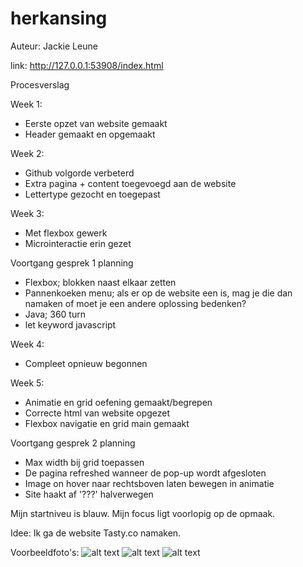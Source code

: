 # herkansing

Auteur: Jackie Leune

link: http://127.0.0.1:53908/index.html


Procesverslag

Week 1:
- Eerste opzet van website gemaakt
- Header gemaakt en opgemaakt 

Week 2:
- Github volgorde verbeterd
- Extra pagina + content toegevoegd aan de website
- Lettertype gezocht en toegepast

Week 3:
- Met flexbox gewerk
- Microinteractie erin gezet


Voortgang gesprek 1 planning
- Flexbox; blokken naast elkaar zetten
- Pannenkoeken menu; als er op de website een is, mag je die dan namaken of moet je een andere oplossing bedenken?
- Java; 360 turn
- let keyword javascript

Week 4:
- Compleet opnieuw begonnen

Week 5:
- Animatie en grid oefening gemaakt/begrepen
- Correcte html van website opgezet
- Flexbox navigatie en grid main gemaakt

Voortgang gesprek 2 planning
- Max width bij grid toepassen
- De pagina refreshed wanneer de pop-up wordt afgesloten
- Image on hover naar rechtsboven laten bewegen in animatie
- Site haakt af '???' halverwegen


Mijn startniveu is blauw.
Mijn focus ligt voorlopig op de opmaak.

Idee:
Ik ga de website Tasty.co namaken. 

Voorbeeldfoto's:
![alt text](images/tasty1.png)
![alt text](images/tasty2.png)
![alt text](images/tasty2.png)

